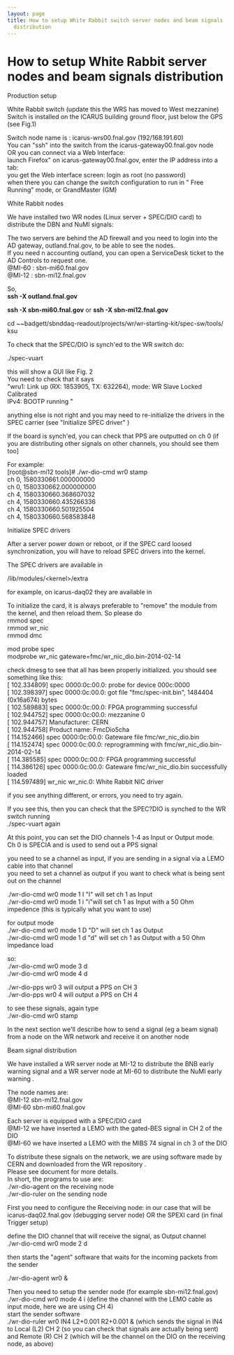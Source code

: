 ```yaml
---
layout: page
title: How to setup White Rabbit switch server nodes and beam signals
  distribution
---
```




How to setup White Rabbit server nodes and beam signals distribution
============================================================================================================================================================

Production setup

White Rabbit switch (update this the WRS has moved to West mezzanine)\
Switch is installed on the ICARUS building ground floor, just below the
GPS (see Fig.1)

Switch node name is : icarus-wrs00.fnal.gov (192/168.191.60)\
You can \"ssh\" into the switch from the icarus-gateway00.fnal.gov node\
OR you can connect via a Web Interface:\
launch Firefox\" on icarus-gateway00.fnal.gov, enter the IP address into
a tab:\
you get the Web interface screen: login as root (no password)\
when there you can change the switch configuration to run in \" Free
Running\" mode, or GrandMaster (GM)

White Rabbit nodes

We have installed two WR nodes (Linux server + SPEC/DIO card) to
distribute the DBN and NuMI signals:

The two servers are behind the AD firewall and you need to login into
the AD gateway, outland.fnal.gov, to be able to see the nodes.\
If you need n accounting outland, you can open a ServiceDesk ticket to
the AD Controls to request one.\
\@MI-60 : sbn-mi60.fnal.gov\
\@MI-12 : sbn-mi12.fnal.gov

So,\
**ssh -X outland.fnal.gov**

**ssh -X sbn-mi60.fnal.gov** or **ssh -X sbn-mi12.fnal.gov**

cd
\~\~badgett/sbnddaq-readout/projects/wr/wr-starting-kit/spec-sw/tools/\
ksu

To check that the SPEC/DIO is synch\'ed to the WR switch do:

./spec-vuart

this will show a GUI like Fig. 2\
You need to check that it says\
\"wru1: Link up (RX: 1853905, TX: 632264), mode: WR Slave Locked
Calibrated\
IPv4: BOOTP running \"

anything else is not right and you may need to re-initialize the drivers
in the SPEC carrier (see \"Initialize SPEC driver\" )

If the board is synch\'ed, you can check that PPS are outputted on ch 0
(if you are distributing other signals on other channels, you should see
them too\]

For example:\
\[root\@sbn-mi12 tools\]\# ./wr-dio-cmd wr0 stamp\
ch 0, 1580330661.000000000\
ch 0, 1580330662.000000000\
ch 4, 1580330660.368607032\
ch 4, 1580330660.435266336\
ch 4, 1580330660.501925504\
ch 4, 1580330660.568583848

Initialize SPEC drivers

After a server power down or reboot, or if the SPEC card loosed
synchronization, you will have to reload SPEC drivers into the kernel.

The SPEC drivers are available in

/lib/modules/\<kernel\>/extra

for example, on icarus-daq02 they are available in

To initialize the card, it is always preferable to \"remove\" the module
from the kernel, and then reload them. So please do\
rmmod spec\
rmmod wr_nic\
rmmod dmc

mod probe spec\
modprobe wr_nic gateware=fmc/wr_nic_dio.bin-2014-02-14

check dmesg to see that all has been properly initialized. you should
see something like this:\
\[ 102.334809\] spec 0000:0c:00.0: probe for device 000c:0000\
\[ 102.398397\] spec 0000:0c:00.0: got file \"fmc/spec-init.bin\",
1484404 (0x16a674) bytes\
\[ 102.589883\] spec 0000:0c:00.0: FPGA programming successful\
\[ 102.944752\] spec 0000:0c:00.0: mezzanine 0\
\[ 102.944757\] Manufacturer: CERN\
\[ 102.944758\] Product name: FmcDio5cha\
\[ 114.152466\] spec 0000:0c:00.0: Gateware file fmc/wr_nic_dio.bin\
\[ 114.152474\] spec 0000:0c:00.0: reprogramming with
fmc/wr_nic_dio.bin-2014-02-14\
\[ 114.385585\] spec 0000:0c:00.0: FPGA programming successful\
\[ 114.386126\] spec 0000:0c:00.0: Gateware fmc/wr_nic_dio.bin
successfully loaded\
\[ 114.597489\] wr_nic wr_nic.0: White Rabbit NIC driver

if you see anything different, or errors, you need to try again.

If you see this, then you can check that the SPEC?DIO is synched to the
WR switch running\
./spec-vuart again

At this point, you can set the DIO channels 1-4 as Input or Output
mode.\
Ch 0 is SPECIA and is used to send out a PPS signal

you need to se a channel as input, if you are sending in a signal via a
LEMO cable into that channel\
you need to set a channel as output if you want to check what is being
sent out on the channel

./wr-dio-cmd wr0 mode 1 I \"I\" will set ch 1 as Input\
./wr-dio-cmd wr0 mode 1 i \"i\"will set ch 1 as Input with a 50 Ohm
impedence (this is typically what you want to use)

for output mode\
./wr-dio-cmd wr0 mode 1 D \"D\" will set ch 1 as Output\
./wr-dio-cmd wr0 mode 1 d \"d\" will set ch 1 as Output with a 50 Ohm
impedance load

so:\
./wr-dio-cmd wr0 mode 3 d\
./wr-dio-cmd wr0 mode 4 d

./wr-dio-pps wr0 3 will output a PPS on CH 3\
./wr-dio-pps wr0 4 will output a PPS on CH 4

to see these signals, again type\
./wr-dio-cmd wr0 stamp

In the next section we\'ll describe how to send a signal (eg a beam
signal) from a node on the WR network and receive it on another node

Beam signal distribution

We have installed a WR server node at MI-12 to distribute the BNB early
warning signal and a WR server node at MI-60 to distribute the NuMI
early warning .

The node names are:\
\@MI-12 sbn-mi12.fnal.gov\
\@MI-60 sbn-mi60.fnal.gov

Each server is equipped with a SPEC/DIO card\
\@MI-12 we have inserted a LEMO with the gated-BES signal in CH 2 of the
DIO\
\@MI-60 we have inserted a LEMO with the MIBS 74 signal in ch 3 of the
DIO

To distribute these signals on the network, we are using software made
by CERN and downloaded from the WR repository .\
Please see document for more details.\
In short, the programs to use are:\
./wr-dio-agent on the receiving node\
./wr-dio-ruler on the sending node

First you need to configure the Receiving node: in our case that will be
icarus-daq02.fnal.gov (debugging server node) OR the SPEXI card (in
final Trigger setup)

define the DIO channel that will receive the signal, as Output channel\
./wr-dio-cmd wr0 mode 2 d

then starts the \"agent\" software that waits for the incoming packets
from the sender

./wr-dio-agent wr0 &

Then you need to setup the sender node (for example sbn-mi12.fnal.gov)\
./wr-dio-cmd wr0 mode 4 i (define the channel with the LEMO cable as
input mode, here we are using CH 4)\
start the sender software\
./wr-dio-ruler wr0 IN4 L2+0.001 R2+0.001 & (which sends the signal in
IN4 to Local (L2) CH 2 (so you can check that signals are actually being
sent) and Remote (R) CH 2 (which will be the channel on the DIO on the
receiving node, as above)

